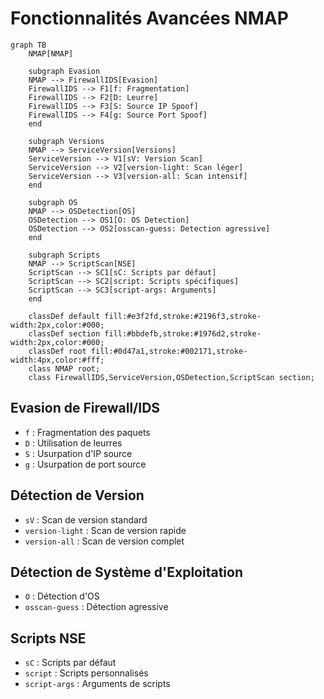 # Fonctionnalités Avancées NMAP

```mermaid
graph TB
    NMAP[NMAP]
    
    subgraph Evasion
    NMAP --> FirewallIDS[Evasion]
    FirewallIDS --> F1[f: Fragmentation]
    FirewallIDS --> F2[D: Leurre]
    FirewallIDS --> F3[S: Source IP Spoof]
    FirewallIDS --> F4[g: Source Port Spoof]
    end
    
    subgraph Versions
    NMAP --> ServiceVersion[Versions]
    ServiceVersion --> V1[sV: Version Scan]
    ServiceVersion --> V2[version-light: Scan léger]
    ServiceVersion --> V3[version-all: Scan intensif]
    end
    
    subgraph OS
    NMAP --> OSDetection[OS]
    OSDetection --> OS1[O: OS Detection]
    OSDetection --> OS2[osscan-guess: Detection agressive]
    end
    
    subgraph Scripts
    NMAP --> ScriptScan[NSE]
    ScriptScan --> SC1[sC: Scripts par défaut]
    ScriptScan --> SC2[script: Scripts spécifiques]
    ScriptScan --> SC3[script-args: Arguments]
    end

    classDef default fill:#e3f2fd,stroke:#2196f3,stroke-width:2px,color:#000;
    classDef section fill:#bbdefb,stroke:#1976d2,stroke-width:2px,color:#000;
    classDef root fill:#0d47a1,stroke:#002171,stroke-width:4px,color:#fff;
    class NMAP root;
    class FirewallIDS,ServiceVersion,OSDetection,ScriptScan section;
```

## Evasion de Firewall/IDS
- `f` : Fragmentation des paquets
- `D` : Utilisation de leurres
- `S` : Usurpation d'IP source
- `g` : Usurpation de port source

## Détection de Version
- `sV` : Scan de version standard
- `version-light` : Scan de version rapide
- `version-all` : Scan de version complet

## Détection de Système d'Exploitation
- `O` : Détection d'OS
- `osscan-guess` : Détection agressive

## Scripts NSE
- `sC` : Scripts par défaut
- `script` : Scripts personnalisés
- `script-args` : Arguments de scripts
